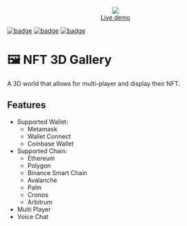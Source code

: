 <p align="center">
	<a href="https://stage.media.app"><img src="./public/images/banners/package-bg.png"></a>
	<br>
	<a href="https://stage.media.app">Live demo</a>
	<br>
</p>

[![badge](https://img.shields.io/badge/Node.js-v16-brightgreen)](https://nodejs.org/en/)
[![badge](https://img.shields.io/badge/Typescript-v4.8.4-blue)](https://www.typescriptlang.org/)
[![badge](https://img.shields.io/badge/Version-v1.0.0-orange)](https://github.com/PSheon/Media-Gallery-Frontend)

# 🖼️ NFT 3D Gallery

A 3D world that allows for multi-player and display their NFT.

## Features

- Supported Wallet:
  - Metamask
  - Wallet Connect
  - Coinbase Wallet
- Supported Chain:
  - Ethereum
  - Polygon
  - Binance Smart Chain
  - Avalanche
  - Palm
  - Cronos
  - Arbitrum
- Multi Player
- Voice Chat
